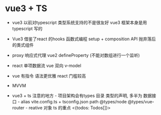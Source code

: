 # vue3 + TS 
- vue3 以前对typescript 类型系统支持的不是很友好
  vue3 框架本身是用typescript 写的 
- Vue3 借鉴了react 的hooks 函数式编程 setup + composition API 抛弃落后的类式组件 
- proxy 响应式代理  vue2 defineProperty (不能对数组进行一个监听)
- react 单项数据流      vue 双向 v-model 
- vue 有指令 语法更优雅  react 门槛较高
- MVVM 


- vue3 + ts 注意的地方
      - 项目架构会有types 目录 类型的声明, 多半为 数据接口
      - alias vite.config.ts + tsconfig.json
            path @types/node
            @types/vue-router
      - reative 对象 ts 的重点
            <{todos: Todos[]}>